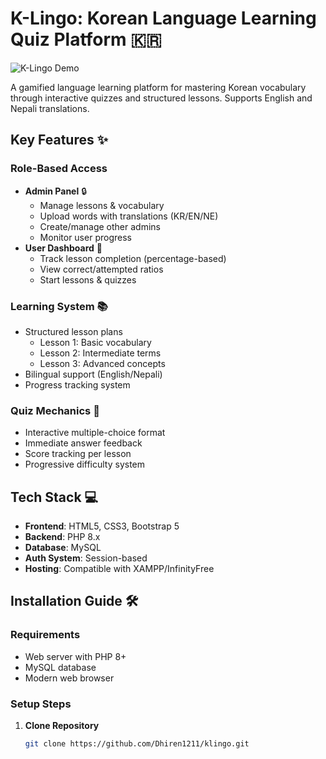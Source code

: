 # K-Lingo: Korean Language Learning Quiz Platform 🇰🇷

![K-Lingo Demo](http://klingo.free.nf/)

A gamified language learning platform for mastering Korean vocabulary through interactive quizzes and structured lessons. Supports English and Nepali translations.

## Key Features ✨

### **Role-Based Access**
- **Admin Panel** 🔒
  - Manage lessons & vocabulary
  - Upload words with translations (KR/EN/NE)
  - Create/manage other admins
  - Monitor user progress
- **User Dashboard** 👤
  - Track lesson completion (percentage-based)
  - View correct/attempted ratios
  - Start lessons & quizzes

### **Learning System** 📚
- Structured lesson plans
  - Lesson 1: Basic vocabulary
  - Lesson 2: Intermediate terms
  - Lesson 3: Advanced concepts
- Bilingual support (English/Nepali)
- Progress tracking system

### **Quiz Mechanics** 🎯
- Interactive multiple-choice format
- Immediate answer feedback
- Score tracking per lesson
- Progressive difficulty system

## Tech Stack 💻
- **Frontend**: HTML5, CSS3, Bootstrap 5
- **Backend**: PHP 8.x
- **Database**: MySQL
- **Auth System**: Session-based
- **Hosting**: Compatible with XAMPP/InfinityFree

## Installation Guide 🛠️

### Requirements
- Web server with PHP 8+
- MySQL database
- Modern web browser

### Setup Steps
1. **Clone Repository**
   ```bash
   git clone https://github.com/Dhiren1211/klingo.git
